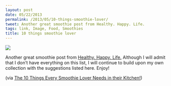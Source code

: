 ```yaml
---
layout: post
date: 05/22/2013
permalink: /2013/05/10-things-smoothie-lover/
tweet: Another great smoothie post from Healthy. Happy. Life.
tags: link, Image, Food, Smoothies
title: 10 things smoothie lover
---
```


<img src="http://1.bp.blogspot.com/-hd1XqUI-d9I/UZw3aanxhlI/AAAAAAAAxMQ/vKB2Fy3NWi8/s700-no/SMOOTHIES-TEN-TIPS.jpg"/><br/>

<p>Another great smoothie post from <a href="http://kblog.lunchboxbunch.com/">Healthy. Happy. Life.</a> Although I will admit that I don&#8217;t have everything on this list, I will continue to build upon my own collection with the suggestions listed here. Enjoy!</p>

<p>(via <a href="http://kblog.lunchboxbunch.com/2013/05/10-things-every-smoothie-lover-needs-in.html">The 10 Things Every Smoothie Lover Needs in their Kitchen!</a>)</p>